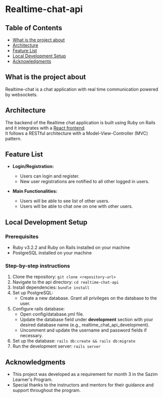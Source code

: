 # Realtime-chat-api

## Table of Contents

- [What is the project about](#what-is-the-project-about)
- [Architecture](#architecture)
- [Feature List](#feature-list)
- [Local Development Setup](#local-development-setup)
- [Acknowledgments](#acknowledgments)

## What is the project about

Realtime-chat is a chat application with real time communication powered by websockets.

## Architecture

The backend of the Realtime chat application is built using Ruby on Rails and it integrates with a [React frontend](https://github.com/iIqbalSazim/realtime-chat-client).
<br/>
It follows a RESTful architecture with a Model-View-Controller (MVC) pattern.

## Feature List

- **Login/Registration:**

  - Users can login and register.
  - New user registrations are notified to all other logged in users.

- **Main Functionalities:**

  - Users will be able to see list of other users.
  - Users will be able to chat one on one with other users.

## Local Development Setup

### Prerequisites

- Ruby v3.2.2 and Ruby on Rails installed on your machine
- PostgreSQL installed on your machine

### Step-by-step instructions

1. Clone the repository: `git clone <repository-url>`
2. Navigate to the api directory: `cd realtime-chat-api`
3. Install dependencies: `bundle install`
4. Set up PostgreSQL:
   - Create a new database. Grant all privileges on the database to the user.
5. Configure rails database:
   - Open config/database.yml file.
   - Update the database field under **development** section with your desired database name (e.g., realtime_chat_api_development).
   - Uncomment and update the username and password fields if necessary.
6. Set up the database: `rails db:create && rails db:migrate`
7. Run the development server: `rails server`

## Acknowledgments

- This project was developed as a requirement for month 3 in the Sazim Learner's Program.
- Special thanks to the instructors and mentors for their guidance and support throughout the program.
